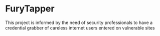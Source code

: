 # FuryTapper
This project is informed by the need of security professionals to have a credential grabber of careless internet users entered on vulnerable sites 
